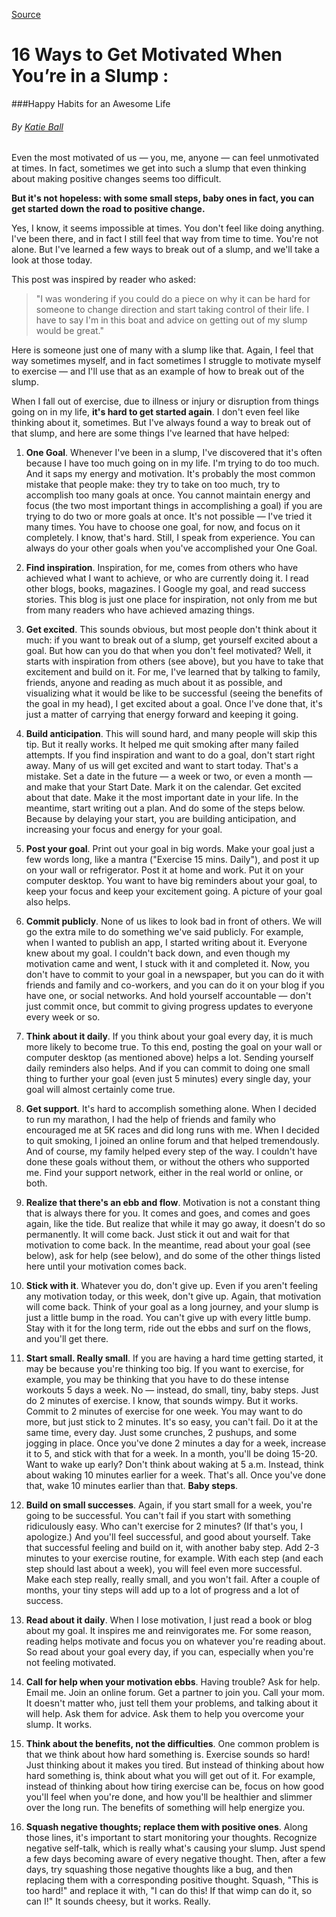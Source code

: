
[Source](http://katieball.me/Kasper/posts/get-motivated-when-youre-in-a-slump/ "Permalink to 16 Ways to Get Motivated When You’re in a Slump : Happy Habits for an Awesome Life.")

# 16 Ways to Get Motivated When You’re in a Slump : 
###Happy Habits for an Awesome Life

###### By [Katie Ball][1]

Even the most motivated of us — you, me, anyone — can feel unmotivated at times. In fact, sometimes we get into such a slump that even thinking about making positive changes seems too difficult.

**But it's not hopeless: with some small steps, baby ones in fact, you can get started down the road to positive change.**

Yes, I know, it seems impossible at times. You don't feel like doing anything. I've been there, and in fact I still feel that way from time to time. You're not alone. But I've learned a few ways to break out of a slump, and we'll take a look at those today.

This post was inspired by reader who asked:

> "I was wondering if you could do a piece on why it can be hard for someone to change direction and start taking control of their life. I have to say I'm in this boat and advice on getting out of my slump would be great."

 Here is someone just one of many with a slump like that. Again, I feel that way sometimes myself, and in fact sometimes I struggle to motivate myself to exercise — and I'll use that as an example of how to break out of the slump.

When I fall out of exercise, due to illness or injury or disruption from things going on in my life, **it's hard to get started again**. I don't even feel like thinking about it, sometimes. But I've always found a way to break out of that slump, and here are some things I've learned that have helped:

1. **One Goal**. Whenever I've been in a slump, I've discovered that it's often because I have too much going on in my life. I'm trying to do too much. And it saps my energy and motivation. It's probably the most common mistake that people make: they try to take on too much, try to accomplish too many goals at once. You cannot maintain energy and focus (the two most important things in accomplishing a goal) if you are trying to do two or more goals at once. It's not possible — I've tried it many times. You have to choose one goal, for now, and focus on it completely. I know, that's hard. Still, I speak from experience. You can always do your other goals when you've accomplished your One Goal.

2. **Find inspiration**. Inspiration, for me, comes from others who have achieved what I want to achieve, or who are currently doing it. I read other blogs, books, magazines. I Google my goal, and read success stories. This blog is just one place for inspiration, not only from me but from many readers who have achieved amazing things.

3. **Get excited**. This sounds obvious, but most people don't think about it much: if you want to break out of a slump, get yourself excited about a goal. But how can you do that when you don't feel motivated? Well, it starts with inspiration from others (see above), but you have to take that excitement and build on it. For me, I've learned that by talking to family, friends, anyone and reading as much about it as possible, and visualizing what it would be like to be successful (seeing the benefits of the goal in my head), I get excited about a goal. Once I've done that, it's just a matter of carrying that energy forward and keeping it going.

4. **Build anticipation**. This will sound hard, and many people will skip this tip. But it really works. It helped me quit smoking after many failed attempts. If you find inspiration and want to do a goal, don't start right away. Many of us will get excited and want to start today. That's a mistake. Set a date in the future — a week or two, or even a month — and make that your Start Date. Mark it on the calendar. Get excited about that date. Make it the most important date in your life. In the meantime, start writing out a plan. And do some of the steps below. Because by delaying your start, you are building anticipation, and increasing your focus and energy for your goal.

5. **Post your goal**. Print out your goal in big words. Make your goal just a few words long, like a mantra ("Exercise 15 mins. Daily"), and post it up on your wall or refrigerator. Post it at home and work. Put it on your computer desktop. You want to have big reminders about your goal, to keep your focus and keep your excitement going. A picture of your goal also helps.

6. **Commit publicly**. None of us likes to look bad in front of others. We will go the extra mile to do something we've said publicly. For example, when I wanted to publish an app, I started writing about it. Everyone knew about my goal. I couldn't back down, and even though my motivation came and went, I stuck with it and completed it. Now, you don't have to commit to your goal in a newspaper, but you can do it with friends and family and co-workers, and you can do it on your blog if you have one, or social networks. And hold yourself accountable — don't just commit once, but commit to giving progress updates to everyone every week or so.

7. **Think about it daily**. If you think about your goal every day, it is much more likely to become true. To this end, posting the goal on your wall or computer desktop (as mentioned above) helps a lot. Sending yourself daily reminders also helps. And if you can commit to doing one small thing to further your goal (even just 5 minutes) every single day, your goal will almost certainly come true.

8. **Get support**. It's hard to accomplish something alone. When I decided to run my marathon, I had the help of friends and family who encouraged me at 5K races and did long runs with me. When I decided to quit smoking, I joined an online forum and that helped tremendously. And of course, my family helped every step of the way. I couldn't have done these goals without them, or without the others who supported me. Find your support network, either in the real world or online, or both.

9. **Realize that there's an ebb and flow**. Motivation is not a constant thing that is always there for you. It comes and goes, and comes and goes again, like the tide. But realize that while it may go away, it doesn't do so permanently. It will come back. Just stick it out and wait for that motivation to come back. In the meantime, read about your goal (see below), ask for help (see below), and do some of the other things listed here until your motivation comes back.

10. **Stick with it**. Whatever you do, don't give up. Even if you aren't feeling any motivation today, or this week, don't give up. Again, that motivation will come back. Think of your goal as a long journey, and your slump is just a little bump in the road. You can't give up with every little bump. Stay with it for the long term, ride out the ebbs and surf on the flows, and you'll get there.

11. **Start small. Really small**. If you are having a hard time getting started, it may be because you're thinking too big. If you want to exercise, for example, you may be thinking that you have to do these intense workouts 5 days a week. No — instead, do small, tiny, baby steps. Just do 2 minutes of exercise. I know, that sounds wimpy. But it works. Commit to 2 minutes of exercise for one week. You may want to do more, but just stick to 2 minutes. It's so easy, you can't fail. Do it at the same time, every day. Just some crunches, 2 pushups, and some jogging in place. Once you've done 2 minutes a day for a week, increase it to 5, and stick with that for a week. In a month, you'll be doing 15-20. Want to wake up early? Don't think about waking at 5 a.m. Instead, think about waking 10 minutes earlier for a week. That's all. Once you've done that, wake 10 minutes earlier than that. **Baby steps**.

12. **Build on small successes**. Again, if you start small for a week, you're going to be successful. You can't fail if you start with something ridiculously easy. Who can't exercise for 2 minutes? (If that's you, I apologize.) And you'll feel successful, and good about yourself. Take that successful feeling and build on it, with another baby step. Add 2-3 minutes to your exercise routine, for example. With each step (and each step should last about a week), you will feel even more successful. Make each step really, really small, and you won't fail. After a couple of months, your tiny steps will add up to a lot of progress and a lot of success.

13. **Read about it daily**. When I lose motivation, I just read a book or blog about my goal. It inspires me and reinvigorates me. For some reason, reading helps motivate and focus you on whatever you're reading about. So read about your goal every day, if you can, especially when you're not feeling motivated.

14. **Call for help when your motivation ebbs**. Having trouble? Ask for help. Email me. Join an online forum. Get a partner to join you. Call your mom. It doesn't matter who, just tell them your problems, and talking about it will help. Ask them for advice. Ask them to help you overcome your slump. It works.

15. **Think about the benefits, not the difficulties**. One common problem is that we think about how hard something is. Exercise sounds so hard! Just thinking about it makes you tired. But instead of thinking about how hard something is, think about what you will get out of it. For example, instead of thinking about how tiring exercise can be, focus on how good you'll feel when you're done, and how you'll be healthier and slimmer over the long run. The benefits of something will help energize you.

16. **Squash negative thoughts; replace them with positive ones**. Along those lines, it's important to start monitoring your thoughts. Recognize negative self-talk, which is really what's causing your slump. Just spend a few days becoming aware of every negative thought. Then, after a few days, try squashing those negative thoughts like a bug, and then replacing them with a corresponding positive thought. Squash, "This is too hard!" and replace it with, "I can do this! If that wimp can do it, so can I!" It sounds cheesy, but it works. Really.

[1]: http://katieball.me
  

